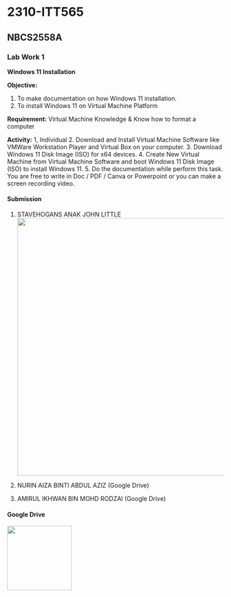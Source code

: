 # 2310-ITT565
## NBCS2558A
### Lab Work 1
**Windows 11 Installation**

**Objective:**
1. To make documentation on how Windows 11 installation.
2. To install Windows 11 on Virtual Machine Platform

**Requirement:** Virtual Machine Knowledge & Know how to format a computer

**Activity:**
1, Individual
2. Download and Install Virtual Machine Software like VMWare Workstation Player and Virtual Box on your computer.
3. Download Windows 11 Disk Image (ISO) for x64 devices.
4. Create New Virtual Machine from Virtual Machine Software and boot Windows 11 Disk Image (ISO) to install Windows 11.
5. Do the documentation while perform this task. You are free to write in Doc / PDF / Canva or Powerpoint or you can make a screen recording video.

#### Submission
1. STAVEHOGANS ANAK JOHN LITTLE
[<img src="https://static1.makeuseofimages.com/wordpress/wp-content/uploads/2016/10/top-windows-media-players.jpg" width="600" 
/>](https://www.canva.com/design/DAFxhn18qlk/y3lgPjg7FP4AWf7cP0pXDA/watch?utm_content=DAFxhn18qlk&utm_campaign=designshare&utm_medium=link&utm_source=editor)

2. NURIN AIZA BINTI ABDUL AZIZ (Google Drive)
   
3. AMIRUL IKHWAN BIN MOHD RODZAI (Google Drive)

#### Google Drive
[<img src="https://logowik.com/content/uploads/images/google-drive-new9328.logowik.com.webp" width="150"/>](https://drive.google.com/drive/folders/1K__ucUU4jMBK-xQYjffoHmss2oT9lmHz?usp=sharing)
